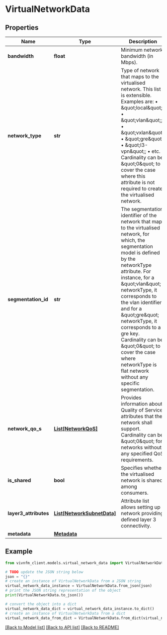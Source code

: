 # VirtualNetworkData


## Properties

Name | Type | Description | Notes
------------ | ------------- | ------------- | -------------
**bandwidth** | **float** | Minimum network bandwidth (in Mbps). | [optional] 
**network_type** | **str** | Type of network that maps to the virtualised network. This list is extensible. Examples are:  • \&quot;local\&quot;;  • \&quot;vlan\&quot;;  • \&quot;vxlan\&quot;;  • \&quot;gre\&quot;;  • \&quot;l3-vpn\&quot;;  • etc.  Cardinality can be \&quot;0\&quot; to cover the case where this attribute is not required to create the virtualised network. | [optional] 
**segmentation_id** | **str** | The segmentation identifier of the network that maps to the virtualised network, for which, the segmentation model is defined by the networkType attribute. For instance, for a \&quot;vlan\&quot; networkType, it corresponds to the vlan identifier; and for a \&quot;gre\&quot; networkType, it corresponds to a gre key. Cardinality can be \&quot;0\&quot; to cover the case where networkType is flat network without any specific segmentation. | [optional] 
**network_qo_s** | [**List[NetworkQoS]**](NetworkQoS.md) | Provides information about Quality of Service attributes that the network shall support. Cardinality can be \&quot;0\&quot; for networks without any specified QoS requirements. | [optional] 
**is_shared** | **bool** | Specifies whether the virtualised network is shared among consumers. | [optional] 
**layer3_attributes** | [**List[NetworkSubnetData]**](NetworkSubnetData.md) | Attribute list allows setting up a network providing defined layer 3 connectivity. | [optional] 
**metadata** | [**Metadata**](Metadata.md) |  | [optional] 

## Example

```python
from vivnfm_client.models.virtual_network_data import VirtualNetworkData

# TODO update the JSON string below
json = "{}"
# create an instance of VirtualNetworkData from a JSON string
virtual_network_data_instance = VirtualNetworkData.from_json(json)
# print the JSON string representation of the object
print(VirtualNetworkData.to_json())

# convert the object into a dict
virtual_network_data_dict = virtual_network_data_instance.to_dict()
# create an instance of VirtualNetworkData from a dict
virtual_network_data_from_dict = VirtualNetworkData.from_dict(virtual_network_data_dict)
```
[[Back to Model list]](../README.md#documentation-for-models) [[Back to API list]](../README.md#documentation-for-api-endpoints) [[Back to README]](../README.md)


